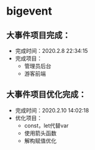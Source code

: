 # bigevent
## 大事件项目完成：

* 完成时间：2020.2.8  22:34:15
* 完成项目：
  * 管理员后台
  * 游客前端

## 大事件项目优化完成：

* 完成时间：2020.2.10 14:02:18
* 优化项目：
  * const，let代替var
  * 使用箭头函数
  * 解构赋值优化

